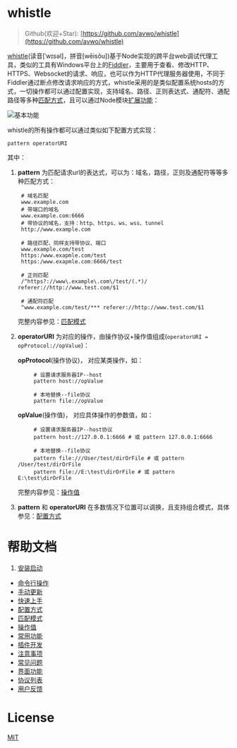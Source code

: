 # whistle

> Github(欢迎+Star): [https://github.com/avwo/whistle](https://github.com/avwo/whistle)

[whistle](https://github.com/avwo/whistle)(读音[ˈwɪsəl]，拼音[wēisǒu])基于Node实现的跨平台web调试代理工具，类似的工具有Windows平台上的[Fiddler](http://www.telerik.com/fiddler/)，主要用于查看、修改HTTP、HTTPS、Websocket的请求、响应，也可以作为HTTP代理服务器使用，不同于Fiddler通过断点修改请求响应的方式，whistle采用的是类似配置系统hosts的方式，一切操作都可以通过配置实现，支持域名、路径、正则表达式、通配符、通配路径等多种[匹配方式](./pattern.html)，且可以通过Node模块[扩展功能](./plugins.html)：

![基本功能](https://raw.githubusercontent.com/avwo/whistleui/master/assets/whistle.png)

whistle的所有操作都可以通过类似如下配置方式实现：

	pattern operatorURI

其中：

1. **pattern** 为匹配请求url的表达式，可以为：域名，路径，正则及通配符等等多种匹配方式：

		# 域名匹配
		www.example.com
		# 带端口的域名
		www.example.com:6666
		# 带协议的域名，支持：http、https、ws、wss、tunnel
		http://www.example.com

		# 路径匹配，同样支持带协议、端口
		www.example.com/test
		https:/www.exapmle.com/test
		https:/www.exapmle.com:6666/test

		# 正则匹配
		/^https?://www\.example\.com\/test/(.*)/ referer://http://www.test.com/$1

		# 通配符匹配
		^www.example.com/test/*** referer://http://www.test.com/$1

	完整内容参见：[匹配模式](./pattern.html)
2. **operatorURI** 为对应的操作，由操作协议+操作值组成(`operatorURI = opProtocol://opValue`)：

	**opProtocol**(操作协议)， 对应某类操作，如：

			# 设置请求服务器IP--host
			pattern host://opValue

			# 本地替换--file协议
			pattern file://opValue

	**opValue**(操作值)， 对应具体操作的参数值，如：

			# 设置请求服务器IP--host协议
			pattern host://127.0.0.1:6666 # 或 pattern 127.0.0.1:6666

			# 本地替换--file协议
			pattern file:///User/test/dirOrFile # 或 pattern /User/test/dirOrFile
			pattern file://E:\test\dirOrFile # 或 pattern E:\test\dirOrFile

	完整内容参见：[操作值](./data.html)
3. **pattern** 和 **operatorURI** 在多数情况下位置可以调换，且支持组合模式，具体参见：[配置方式](./mode.html)

# 帮助文档

1. [安装启动](install.md)
* [命令行操作](cli.md)
* [手动更新](update.md)
* [快速上手](quickstart.md)
* [配置方式](mode.md)
* [匹配模式](pattern.md)
* [操作值](data.md)
* [常用功能](frequet.md)
* [插件开发](plugins.md)
* [注意事项](attention.md)
* [常见问题](questions.md)
* [界面功能](webui/README.md)
* [协议列表](rules/README.md)
* [用户反馈](feedback.md)

# License

[MIT](https://github.com/avwo/whistle/blob/master/LICENSE)
